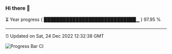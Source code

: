 ### Hi there 👋

⏳ Year progress { █████████████████████████████▁ } 97.95 %

---

⏰ Updated on Sat, 24 Dec 2022 12:32:38 GMT

![Progress Bar CI](https://github.com/ZhaoGui/ZhaoGui/workflows/Progress%20Bar%20CI/badge.svg)
